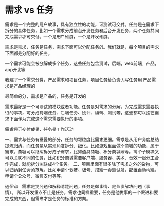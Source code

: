# 需求 vs  任务

需求是一个完整的用户故事，具有独立性的功能，可测试可交付。任务是在需求下拆分的具体任务，比如一个需求分成前台开发任务和后台开发任务，两个任务共同完成需求才可交付。一个是用户维度，一个是开发维度。

需求是需求，任务是任务，需求下面可以分配任务的。我们就是，每个项目的需求下面都是分配好的任务。

一个需求可能会被分解成多个任务，这些任务包含测试，后端，web前端，产品，app开发等

我建了一个需求分类，产品需求和项目任务，项目任务给负责人写任务用
产品需求是产品经理的

最简单的分，需求是产品的，任务是开发的

需求最好是一个可测试的模块或者功能。任务是对需求的分解，为完成需求需要执行的事项，可分成前端任务、后端任务、设计、编码、测试等，这些都可以挂在需求下面作为完成这个需求需要执行的事项。

需求是可交付成果，任务是工作活动

一、需求与任务有重叠的部分，任务的颗粒度比需求更细。需求是从用户角度总结提炼归纳，而任务是从实现角度拆分、细化。比如游戏里面做个商城的功能，属于需求，商城可以继续拆分成子需求，比如道具商城、积分商城等等。每个子模块又可以关联不同的任务，比如积分商城需要客户端、服务器、美术、音效一起分工合作完成，就能拆分关联成4个任务。
二、项目里面有很多除了需求之外的杂物，可以归纳到任务的范畴。比如申请个软著、版号、搭建一套测试服，配置自动构建，申请个公众号、微信支付等等。

通俗点：需求是提问题和解释清楚问题，任务是做事情、是负责解决问题（事情）。
所以开发重点不止是任务，需求也同样重要，任务是他做事的一个跟进和要完成的东西，但需求才是任务的标准和方向。
